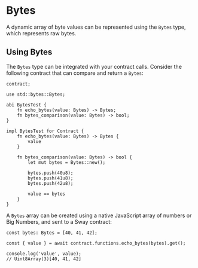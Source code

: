 # Bytes

A dynamic array of byte values can be represented using the `Bytes` type, which represents raw bytes.

## Using Bytes

The `Bytes` type can be integrated with your contract calls. Consider the following contract that can compare and return a `Bytes`:

```
contract;

use std::bytes::Bytes;

abi BytesTest {
    fn echo_bytes(value: Bytes) -> Bytes;
    fn bytes_comparison(value: Bytes) -> bool;
}

impl BytesTest for Contract {
    fn echo_bytes(value: Bytes) -> Bytes {
        value
    }

    fn bytes_comparison(value: Bytes) -> bool {
        let mut bytes = Bytes::new();

        bytes.push(40u8);
        bytes.push(41u8);
        bytes.push(42u8);

        value == bytes
    }
}
```

A `Bytes` array can be created using a native JavaScript array of numbers or Big Numbers, and sent to a Sway contract:

```
const bytes: Bytes = [40, 41, 42];

const { value } = await contract.functions.echo_bytes(bytes).get();

console.log('value', value);
// Uint8Array(3)[40, 41, 42]
```
